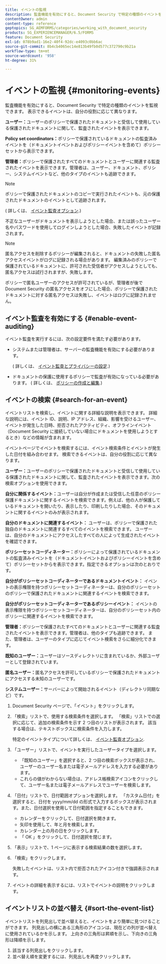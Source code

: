 ```yaml
---
title: イベントの監視
description: 監査機能を有効にすると、Document Security で特定の種類のイベントを監視できます。 Document Security を使用すると、イベントリストを簡単に検索および並べ替えることができます。
contentOwner: admin
content-type: reference
geptopics: SG_AEMFORMS/categories/working_with_document_security
products: SG_EXPERIENCEMANAGER/6.5/FORMS
feature: Document Security
exl-id: 078b9ad1-16e2-40f4-92dc-e4093c0bb6ac
source-git-commit: 8b4cb4065ec14e813b49fb0d577c372790c9b21a
workflow-type: tm+mt
source-wordcount: '958'
ht-degree: 31%

---
```


# イベントの監視 {#monitoring-events}

監査機能を有効にすると、Document Security で特定の種類のイベントを監視できます。 表示できるイベントは、自分の役割に応じて異なります。

**ユーザー：**&#x200B;ユーザーのポリシーで保護されたドキュメントと受信して使用している保護されたドキュメントに関して、監査されたイベントを表示できます。

**Policy set coordinators：**&#x200B;ポリシーで保護されているドキュメントの監査済みイベントを（ドキュメントイベントおよびポリシーイベントを含めて）ポリシーセットから表示できます。

**管理者：**&#x200B;ポリシーで保護されたすべてのドキュメントとユーザーに関連する監査されたイベントを表示できます。管理者は、ユーザー、ドキュメント、ポリシー、システムイベントなど、他のタイプのイベントも追跡できます。

>[!NOTE]
>
>ポリシーで保護されたドキュメントのコピーで実行されたイベントも、元の保護されたドキュメントのイベントとして追跡されます。

( 詳しくは、 [イベント監査オプション](/help/forms/using/admin-help/configuring-client-server-options.md#event-auditing-options).)

不正なユーザーがドキュメントを表示しようとした場合、または誤ったユーザー名やパスワードを使用してログインしようとした場合、失敗したイベントが記録されます。

>[!NOTE]
>
>匿名アクセスを削除するポリシーが編集されると、ドキュメントの失敗した匿名アクセスイベントがログに記録される場合があります。 編集済みのポリシーで保護されているドキュメントに、許可された受信者がアクセスしようとしても、匿名アクセスは試行されますが、失敗します。

ポリシーで匿名ユーザーのアクセスが許可されているが、管理者が後で Document Security の匿名アクセスをオフにした場合、ポリシーで保護されたドキュメントに対する匿名アクセスは失敗し、イベントはログに記録されません。

## イベント監査を有効にする {#enable-event-auditing}

イベント監査を実行するには、次の設定要件を満たす必要があります。

* システムまたは管理者は、サーバーの監査機能を有効にする必要があります。

  ( 詳しくは、 [イベント監査とプライバシーの設定](/help/forms/using/admin-help/configuring-client-server-options.md#configuring-event-auditing-and-privacy-settings).)

* ドキュメントの保護に使用するポリシーで監査が有効になっている必要があります。 ( 詳しくは、 [ポリシーの作成と編集](/help/forms/using/admin-help/creating-policies.md#creating-and-editing-policies).)

## イベントの検索 {#search-for-an-event}

イベントリストを検索し、イベントに関する詳細な説明を表示できます。 詳細な説明には、イベント ID、説明、IP アドレス、組織、影響を受けるユーザー、イベントが発生した日時、拒否されたアクティビティ、オフラインイベント（Document Security に接続していない場合にドキュメントを使用しようとするとき）などの情報が含まれます。

イベントページでイベントを検索するには、イベント検索条件とイベントが発生した日付を組み合わせます。 検索できるイベントは、自分の役割に応じて異なります。

**ユーザー：**&#x200B;ユーザーのポリシーで保護されたドキュメントと受信して使用している保護されたドキュメントに関して、監査されたイベントを表示できます。次の検索オプションを使用できます。

**自分に関係するイベント：**&#x200B;ユーザーは自分が作成または受信した任意のポリシー保護ドキュメントに関するイベントを検索できます。例えば、他の人が保護しているドキュメントを開いたり、表示したり、印刷したりした場合、そのドキュメントに関するイベントのみが表示されます。

**自分のドキュメントに関連するイベント：** ユーザーは、ポリシーで保護された独自のドキュメントに関連するすべてのイベントを検索できます。 ユーザーは、自分のドキュメントにアクセスしたすべての人によって生成されたイベントを確認できます。

**ポリシーセットコーディネーター：**&#x200B;ポリシーによって保護されているドキュメントの監査済みイベントを（ドキュメントイベントおよびポリシーイベントを含めて）ポリシーセットからを表示できます。指定できるオプションは次のとおりです。

**自分がポリシーセットコーディネーターであるドキュメントイベント：** イベントの表示権限を持つポリシーセットコーディネーターは、自分のポリシーセットのポリシーで保護されたドキュメントに関連するイベントを検索できます。

**自分がポリシーセットコーディネーターであるポリシーイベント：** イベントの表示権限を持つポリシーセットコーディネーターは、自分のポリシーセット内のポリシーに関連するイベントを検索できます。

**管理者：**&#x200B;ポリシーで保護されたすべてのドキュメントとユーザーに関連する監査されたイベントを表示できます。管理者は、他のタイプも追跡できます。 また、管理者は、ユーザーのタイプに応じてイベント検索をさらに細分化できます。

**既知のユーザー：**&#x200B;ユーザーはソースディレクトリに含まれているか、外部ユーザーとして登録されています。

**匿名ユーザー：**&#x200B;匿名アクセスを許可しているポリシーで保護されたドキュメントにアクセスする未知のユーザーです。

**システムユーザー：**&#x200B;サーバーによって開始されるイベント（ディレクトリ同期など）です。

1. Document Security ページで、「イベント」をクリックします。
1. 「検索」リストで、使用する検索条件を選択します。 「検索」リストでの選択に応じて、追加の検索条件を示す 2 つ目のリストが表示されます。 該当する場合は、テキストボックスに検索条件を入力します。

   特定のイベントタイプについて詳しくは、 [イベント監査オプション](/help/forms/using/admin-help/configuring-client-server-options.md#event-auditing-options).

1. 「ユーザー」リストで、イベントを実行したユーザータイプを選択します。

   * 「既知のユーザー」を選択すると、2 つ目の検索ボックスが表示され、ユーザーのユーザー名または電子メールアドレスを入力する必要があります。
   * これらの値がわからない場合は、アドレス帳検索アイコンをクリックして、ユーザー名または電子メールアドレスでユーザーを検索します。

1. 「日付」リストで、日付範囲オプションを選択します。 「カスタム日付」を選択すると、日付を yyyy/mm/dd の形式で入力するボックスが表示されます。また、日付選択を使用して日付範囲を指定することもできます。

   * カレンダーをクリックして、日付選択を開きます。
   * 矢印を使用して、年と月を検索します。
   * カレンダー上の月の日をクリックします。
   * 「 OK 」をクリックして、日付選択を閉じます。

1. 「表示」リストで、1 ページに表示する検索結果の数を選択します。
1. 「検索」をクリックします。

   失敗したイベントは、リスト内で拒否されたアイコン付きで強調表示されます。

1. イベントの詳細を表示するには、リストでイベントの説明をクリックします。

## イベントリストの並べ替え {#sort-the-event-list}

イベントリストを列見出しで並べ替えると、イベントをより簡単に見つけることができます。 列見出しの横にある三角形のアイコンは、現在どの列が並べ替えに使用されているかを示します。 上向きの三角形は昇順を示し、下向きの三角形は降順を示します。

1. 該当する列見出しをクリックします。
1. 並べ替え順を変更するには、列見出しを再度クリックします。
